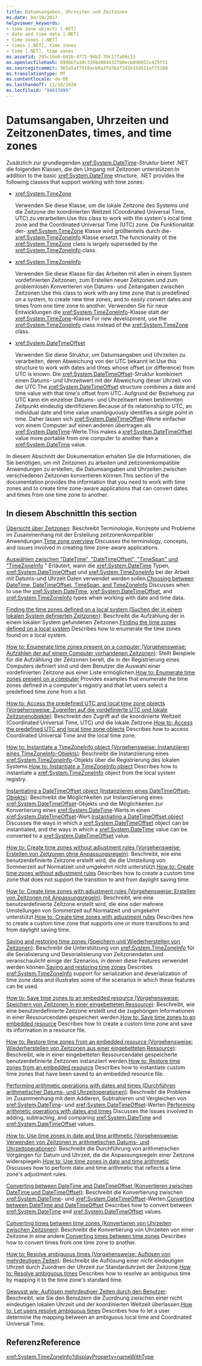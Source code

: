 ```yaml
---
title: Datumsangaben, Uhrzeiten und Zeitzonen
ms.date: 04/10/2017
helpviewer_keywords:
- time zone objects [.NET]
- date and time data [.NET]
- time zones [.NET]
- times [.NET], time zones
- time [.NET], time zones
ms.assetid: 295c16e0-641b-4771-94b3-39c1ffa98c13
ms.openlocfilehash: b9dbbfa30c3398a984432fb0ecb8d0052c425f51
ms.sourcegitcommit: 965a5af7918acb0a3fd3baf342e15d511ef75188
ms.translationtype: MT
ms.contentlocale: de-DE
ms.lasthandoff: 11/18/2020
ms.locfileid: "94817899"
---
```

# <a name="dates-times-and-time-zones"></a><span data-ttu-id="b8e11-102">Datumsangaben, Uhrzeiten und Zeitzonen</span><span class="sxs-lookup"><span data-stu-id="b8e11-102">Dates, times, and time zones</span></span>

<span data-ttu-id="b8e11-103">Zusätzlich zur grundlegenden <xref:System.DateTime>-Struktur bietet .NET die folgenden Klassen, die den Umgang mit Zeitzonen unterstützen:</span><span class="sxs-lookup"><span data-stu-id="b8e11-103">In addition to the basic <xref:System.DateTime> structure, .NET provides the following classes that support working with time zones:</span></span>

* <xref:System.TimeZone>

  <span data-ttu-id="b8e11-104">Verwenden Sie diese Klasse, um die lokale Zeitzone des Systems und die Zeitzone der koordinierten Weltzeit (Coordinated Universal Time, UTC) zu verarbeiten.</span><span class="sxs-lookup"><span data-stu-id="b8e11-104">Use this class to work with the system's local time zone and the Coordinated Universal Time (UTC) zone.</span></span> <span data-ttu-id="b8e11-105">Die Funktionalität der- <xref:System.TimeZone> Klasse wird größtenteils durch die- <xref:System.TimeZoneInfo> Klasse ersetzt.</span><span class="sxs-lookup"><span data-stu-id="b8e11-105">The functionality of the <xref:System.TimeZone> class is largely superseded by the <xref:System.TimeZoneInfo> class.</span></span>

* <xref:System.TimeZoneInfo>

  <span data-ttu-id="b8e11-106">Verwenden Sie diese Klasse für das Arbeiten mit allen in einem System vordefinierten Zeitzonen, zum Erstellen neuer Zeitzonen und zum problemlosen Konvertieren von Datums- und Zeitangaben zwischen Zeitzonen.</span><span class="sxs-lookup"><span data-stu-id="b8e11-106">Use this class to work with any time zone that is predefined on a system, to create new time zones, and to easily convert dates and times from one time zone to another.</span></span> <span data-ttu-id="b8e11-107">Verwenden Sie für neue Entwicklungen die <xref:System.TimeZoneInfo>-Klasse statt der <xref:System.TimeZone>-Klasse.</span><span class="sxs-lookup"><span data-stu-id="b8e11-107">For new development, use the <xref:System.TimeZoneInfo> class instead of the <xref:System.TimeZone> class.</span></span>

* <xref:System.DateTimeOffset>

  <span data-ttu-id="b8e11-108">Verwenden Sie diese Struktur, um Datumsangaben und Uhrzeiten zu verarbeiten, deren Abweichung von der UTC bekannt ist.</span><span class="sxs-lookup"><span data-stu-id="b8e11-108">Use this structure to work with dates and times whose offset (or difference) from UTC is known.</span></span> <span data-ttu-id="b8e11-109">Die <xref:System.DateTimeOffset>-Struktur kombiniert einen Datums- und Uhrzeitwert mit der Abweichung dieser Uhrzeit von der UTC.</span><span class="sxs-lookup"><span data-stu-id="b8e11-109">The <xref:System.DateTimeOffset> structure combines a date and time value with that time's offset from UTC.</span></span> <span data-ttu-id="b8e11-110">Aufgrund der Beziehung zur UTC kann ein einzelner Datums- und Uhrzeitwert einen bestimmten Zeitpunkt eindeutig identifizieren.</span><span class="sxs-lookup"><span data-stu-id="b8e11-110">Because of its relationship to UTC, an individual date and time value unambiguously identifies a single point in time.</span></span> <span data-ttu-id="b8e11-111">Daher lassen sich <xref:System.DateTimeOffset>-Werte einfacher von einem Computer auf einen anderen übertragen als <xref:System.DateTime>-Werte.</span><span class="sxs-lookup"><span data-stu-id="b8e11-111">This makes a <xref:System.DateTimeOffset> value more portable from one computer to another than a <xref:System.DateTime> value.</span></span>

<span data-ttu-id="b8e11-112">In diesem Abschnitt der Dokumentation erhalten Sie die Informationen, die Sie benötigen, um mit Zeitzonen zu arbeiten und zeitzonenkompatible Anwendungen zu erstellen, die Datumsangaben und Uhrzeiten zwischen verschiedenen Zeitzonen konvertieren können.</span><span class="sxs-lookup"><span data-stu-id="b8e11-112">This section of the documentation provides the information that you need to work with time zones and to create time zone-aware applications that can convert dates and times from one time zone to another.</span></span>

## <a name="in-this-section"></a><span data-ttu-id="b8e11-113">In diesem Abschnitt</span><span class="sxs-lookup"><span data-stu-id="b8e11-113">In this section</span></span>

<span data-ttu-id="b8e11-114">[Übersicht über Zeitzonen](time-zone-overview.md): Beschreibt Terminologie, Konzepte und Probleme im Zusammenhang mit der Erstellung zeitzonenkompatibler Anwendungen.</span><span class="sxs-lookup"><span data-stu-id="b8e11-114">[Time zone overview](time-zone-overview.md) Discusses the terminology, concepts, and issues involved in creating time zone-aware applications.</span></span>

<span data-ttu-id="b8e11-115">[Auswählen zwischen "DateTime", "DateTimeOffset", "TimeSpan" und "TimeZoneInfo](choosing-between-datetime.md) " Erläutert, wann die <xref:System.DateTime> Typen, <xref:System.DateTimeOffset> und <xref:System.TimeZoneInfo> bei der Arbeit mit Datums-und Uhrzeit Daten verwendet werden sollen.</span><span class="sxs-lookup"><span data-stu-id="b8e11-115">[Choosing between DateTime, DateTimeOffset, TimeSpan, and TimeZoneInfo](choosing-between-datetime.md) Discusses when to use the <xref:System.DateTime>, <xref:System.DateTimeOffset>, and <xref:System.TimeZoneInfo> types when working with date and time data.</span></span>

<span data-ttu-id="b8e11-116">[Finding the time zones defined on a local system (Suchen der in einem lokalen System definierten Zeitzonen)](finding-the-time-zones-on-local-system.md): Beschreibt die Aufzählung der in einem lokalen System gefundenen Zeitzonen.</span><span class="sxs-lookup"><span data-stu-id="b8e11-116">[Finding the time zones defined on a local system](finding-the-time-zones-on-local-system.md) Describes how to enumerate the time zones found on a local system.</span></span>

<span data-ttu-id="b8e11-117">[How to: Enumerate time zones present on a computer (Vorgehensweise: Aufzählen der auf einem Computer vorhandenen Zeitzonen)](enumerate-time-zones.md): Stellt Beispiele für die Aufzählung der Zeitzonen bereit, die in der Registrierung eines Computers definiert sind und dem Benutzer die Auswahl einer vordefinierten Zeitzone aus einer Liste ermöglichen.</span><span class="sxs-lookup"><span data-stu-id="b8e11-117">[How to: Enumerate time zones present on a computer](enumerate-time-zones.md) Provides examples that enumerate the time zones defined in a computer's registry and that let users select a predefined time zone from a list.</span></span>

<span data-ttu-id="b8e11-118">[How to: Access the predefined UTC and local time zone objects (Vorgehensweise: Zugreifen auf die vordefinierte UTC und lokale Zeitzonenobjekte)](access-utc-and-local.md): Beschreibt den Zugriff auf die koordinierte Weltzeit (Coordinated Universal Time, UTC) und die lokale Zeitzone.</span><span class="sxs-lookup"><span data-stu-id="b8e11-118">[How to: Access the predefined UTC and local time zone objects](access-utc-and-local.md) Describes how to access Coordinated Universal Time and the local time zone.</span></span>

<span data-ttu-id="b8e11-119">[How to: Instantiate a TimeZoneInfo object (Vorgehensweise: Instanziieren eines TimeZoneInfo-Objekts)](instantiate-time-zone-info.md): Beschreibt die Instanziierung eines <xref:System.TimeZoneInfo>-Objekts über die Registrierung des lokalen Systems.</span><span class="sxs-lookup"><span data-stu-id="b8e11-119">[How to: Instantiate a TimeZoneInfo object](instantiate-time-zone-info.md) Describes how to instantiate a <xref:System.TimeZoneInfo> object from the local system registry.</span></span>

<span data-ttu-id="b8e11-120">[Instantiating a DateTimeOffset object (Instanziieren eines DateTimeOffset-Objekts)](instantiating-a-datetimeoffset-object.md): Beschreibt die Möglichkeiten zur Instanziierung eines <xref:System.DateTimeOffset>-Objekts und die Möglichkeiten zur Konvertierung eines <xref:System.DateTime>-Werts in einen <xref:System.DateTimeOffset>-Wert.</span><span class="sxs-lookup"><span data-stu-id="b8e11-120">[Instantiating a DateTimeOffset object](instantiating-a-datetimeoffset-object.md) Discusses the ways in which a <xref:System.DateTimeOffset> object can be instantiated, and the ways in which a <xref:System.DateTime> value can be converted to a <xref:System.DateTimeOffset> value.</span></span>

<span data-ttu-id="b8e11-121">[How to: Create time zones without adjustment rules (Vorgehensweise: Erstellen von Zeitzonen ohne Anpassungsregeln)](create-time-zones-without-adjustment-rules.md): Beschreibt, wie eine benutzerdefinierte Zeitzone erstellt wird, die die Umstellung von Sommerzeit auf Normalzeit und umgekehrt nicht unterstützt.</span><span class="sxs-lookup"><span data-stu-id="b8e11-121">[How to: Create time zones without adjustment rules](create-time-zones-without-adjustment-rules.md) Describes how to create a custom time zone that does not support the transition to and from daylight saving time.</span></span>

<span data-ttu-id="b8e11-122">[How to: Create time zones with adjustment rules (Vorgehensweise: Erstellen von Zeitzonen mit Anpassungsregeln)](create-time-zones-with-adjustment-rules.md): Beschreibt, wie eine benutzerdefinierte Zeitzone erstellt wird, die eine oder mehrere Umstellungen von Sommerzeit auf Normalzeit und umgekehrt unterstützt.</span><span class="sxs-lookup"><span data-stu-id="b8e11-122">[How to: Create time zones with adjustment rules](create-time-zones-with-adjustment-rules.md) Describes how to create a custom time zone that supports one or more transitions to and from daylight saving time.</span></span>

<span data-ttu-id="b8e11-123">[Saving and restoring time zones (Speichern und Wiederherstellen von Zeitzonen)](saving-and-restoring-time-zones.md): Beschreibt die Unterstützung von <xref:System.TimeZoneInfo> für die Serialisierung und Deserialisierung von Zeitzonendaten und veranschaulicht einige der Szenarios, in denen diese Features verwendet werden können.</span><span class="sxs-lookup"><span data-stu-id="b8e11-123">[Saving and restoring time zones](saving-and-restoring-time-zones.md) Describes <xref:System.TimeZoneInfo> support for serialization and deserialization of time zone data and illustrates some of the scenarios in which these features can be used.</span></span>

<span data-ttu-id="b8e11-124">[How to: Save time zones to an embedded resource (Vorgehensweise: Speichern von Zeitzonen in einer eingebetteten Ressource)](save-time-zones-to-an-embedded-resource.md): Beschreibt, wie eine benutzerdefinierte Zeitzone erstellt und die zugehörigen Informationen in einer Ressourcendatei gespeichert werden.</span><span class="sxs-lookup"><span data-stu-id="b8e11-124">[How to: Save time zones to an embedded resource](save-time-zones-to-an-embedded-resource.md) Describes how to create a custom time zone and save its information in a resource file.</span></span>

<span data-ttu-id="b8e11-125">[How to: Restore time zones from an embedded resource (Vorgehensweise: Wiederherstellen von Zeitzonen aus einer eingebetteten Ressource)](restore-time-zones-from-an-embedded-resource.md): Beschreibt, wie in einer eingebetteten Ressourcendatei gespeicherte benutzerdefinierte Zeitzonen instanziiert werden.</span><span class="sxs-lookup"><span data-stu-id="b8e11-125">[How to: Restore time zones from an embedded resource](restore-time-zones-from-an-embedded-resource.md) Describes how to instantiate custom time zones that have been saved to an embedded resource file.</span></span>

<span data-ttu-id="b8e11-126">[Performing arithmetic operations with dates and times (Durchführen arithmetischer Datums- und Uhrzeitoperationen)](performing-arithmetic-operations.md): Beschreibt die Probleme im Zusammenhang mit dem Addieren, Subtrahieren und Vergleichen von <xref:System.DateTime>- und <xref:System.DateTimeOffset>-Werten.</span><span class="sxs-lookup"><span data-stu-id="b8e11-126">[Performing arithmetic operations with dates and times](performing-arithmetic-operations.md) Discusses the issues involved in adding, subtracting, and comparing <xref:System.DateTime> and <xref:System.DateTimeOffset> values.</span></span>

<span data-ttu-id="b8e11-127">[How to: Use time zones in date and time arithmetic (Vorgehensweise: Verwenden von Zeitzonen in arithmetischen Datums- und Uhrzeitoperationen)](use-time-zones-in-arithmetic.md): Beschreibt die Durchführung von arithmetischen Vorgängen für Datum und Uhrzeit, die die Anpassungsregeln einer Zeitzone widerspiegeln.</span><span class="sxs-lookup"><span data-stu-id="b8e11-127">[How to: Use time zones in date and time arithmetic](use-time-zones-in-arithmetic.md) Discusses how to perform date and time arithmetic that reflects a time zone's adjustment rules.</span></span>

<span data-ttu-id="b8e11-128">[Converting between DateTime and DateTimeOffset (Konvertieren zwischen DateTime und DateTimeOffset)](converting-between-datetime-and-offset.md): Beschreibt die Konvertierung zwischen <xref:System.DateTime>- und <xref:System.DateTimeOffset>-Werten.</span><span class="sxs-lookup"><span data-stu-id="b8e11-128">[Converting between DateTime and DateTimeOffset](converting-between-datetime-and-offset.md) Describes how to convert between <xref:System.DateTime> and <xref:System.DateTimeOffset> values.</span></span>

<span data-ttu-id="b8e11-129">[Converting times between time zones (Konvertieren von Uhrzeiten zwischen Zeitzonen)](converting-between-time-zones.md): Beschreibt die Konvertierung von Uhrzeiten von einer Zeitzone in eine andere.</span><span class="sxs-lookup"><span data-stu-id="b8e11-129">[Converting times between time zones](converting-between-time-zones.md) Describes how to convert times from one time zone to another.</span></span>

<span data-ttu-id="b8e11-130">[How to: Resolve ambiguous times (Vorgehensweise: Auflösen von mehrdeutigen Zeiten)](resolve-ambiguous-times.md): Beschreibt die Auflösung einer nicht eindeutigen Uhrzeit durch Zuordnen der Uhrzeit zur Standarduhrzeit der Zeitzone.</span><span class="sxs-lookup"><span data-stu-id="b8e11-130">[How to: Resolve ambiguous times](resolve-ambiguous-times.md) Describes how to resolve an ambiguous time by mapping it to the time zone's standard time.</span></span>

<span data-ttu-id="b8e11-131">[Gewusst wie: Auflösen mehrdeutiger Zeiten durch den Benutzer](let-users-resolve-ambiguous-times.md): Beschreibt, wie Sie den Benutzern die Zuordnung zwischen einer nicht eindeutigen lokalen Uhrzeit und der koordinierten Weltzeit überlassen.</span><span class="sxs-lookup"><span data-stu-id="b8e11-131">[How to: Let users resolve ambiguous times](let-users-resolve-ambiguous-times.md) Describes how to let a user determine the mapping between an ambiguous local time and Coordinated Universal Time.</span></span>

## <a name="reference"></a><span data-ttu-id="b8e11-132">Referenz</span><span class="sxs-lookup"><span data-stu-id="b8e11-132">Reference</span></span>

<xref:System.TimeZoneInfo?displayProperty=nameWithType>
